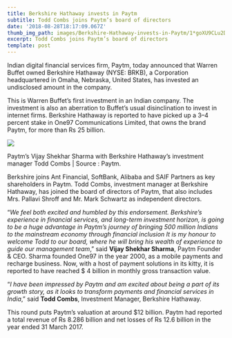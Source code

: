 ```yaml
---
title: Berkshire Hathaway invests in Paytm
subtitle: Todd Combs joins Paytm’s board of directors
date: '2018-08-28T18:17:09.067Z'
thumb_img_path: images/Berkshire-Hathaway-invests-in-Paytm/1*goXU9CLu2DLppkgQqBj95A.jpeg
excerpt: Todd Combs joins Paytm’s board of directors
template: post
---
```

Indian digital financial services firm, Paytm, today announced that Warren Buffet owned Berkshire Hathaway (NYSE: BRKB), a Corporation headquartered in Omaha, Nebraska, United States, has invested an undisclosed amount in the company.

This is Warren Buffet’s first investment in an Indian company. The investment is also an aberration to Buffet’s usual disinclination to invest in internet firms. Berkshire Hathaway is reported to have picked up a 3–4 percent stake in One97 Communications Limited, that owns the brand Paytm, for more than Rs 25 billion.

![](/images/Berkshire-Hathaway-invests-in-Paytm/1*goXU9CLu2DLppkgQqBj95A.jpeg)

<figcaption>Paytm’s Vijay Shekhar Sharma with Berkshire Hathaway’s investment manager Todd Combs | Source&nbsp;:&nbsp;Paytm.</figcaption>

Berkshire joins Ant Financial, SoftBank, Alibaba and SAIF Partners as key shareholders in Paytm. Todd Combs, investment manager at Berkshire Hathaway, has joined the board of directors of Paytm, that also includes Mrs. Pallavi Shroff and Mr. Mark Schwartz as independent directors.

“*We feel both excited and humbled by this endorsement. Berkshire’s experience in financial services, and long-term investment horizon, is going to be a huge advantage in Paytm’s journey of bringing 500 million Indians to the mainstream economy through financial inclusion It is my honour to welcome Todd to our board, where he will bring his wealth of experience to guide our management team*,” said **Vijay Shekhar Sharma**, Paytm Founder & CEO. Sharma founded One97 in the year 2000, as a mobile payments and recharge business. Now, with a host of payment solutions in its kitty, it is reported to have reached $ 4 billion in monthly gross transaction value.

“*I have been impressed by Paytm and am excited about being a part of its growth story, as it looks to transform payments and financial services in India*,” said **Todd Combs**, Investment Manager, Berkshire Hathaway.

This round puts Paytm’s valuation at around $12 billion. Paytm had reported a total revenue of Rs 8.286 billion and net losses of Rs 12.6 billion in the year ended 31 March 2017.

